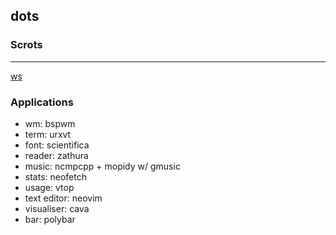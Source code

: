 dots
---

### Scrots
---
[ws](https://imgur.com/wOQGyoC)
### Applications

* wm: bspwm
* term: urxvt
* font: scientifica
* reader: zathura
* music: ncmpcpp + mopidy w/ gmusic
* stats: neofetch
* usage: vtop
* text editor: neovim 
* visualiser: cava
* bar: polybar

